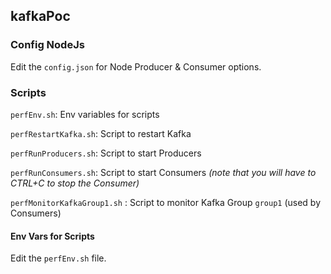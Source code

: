 ## kafkaPoc

### Config NodeJs

Edit the `config.json` for Node Producer & Consumer options.

### Scripts

`perfEnv.sh`: Env variables for scripts

`perfRestartKafka.sh`: Script to restart Kafka

`perfRunProducers.sh`: Script to start Producers

`perfRunConsumers.sh`: Script to start Consumers _(note that you will have to CTRL+C to stop the Consumer)_

`perfMonitorKafkaGroup1.sh` : Script to monitor Kafka Group `group1` (used by Consumers)

#### Env Vars for Scripts

Edit the `perfEnv.sh` file.
